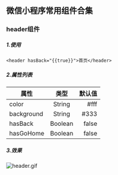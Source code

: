 ## 微信小程序常用组件合集

### header组件

##### 1.使用
```
<header hasBack="{{true}}">首页</header>
```
##### 2.属性列表
| 属性   |      类型      |  默认值 |
|----------|:-------------:|------:|
| color |  String | #fff |
| background |    String   |   #333 |
| hasBack | Boolean |    false |
| hasGoHome | Boolean |    false |
##### 3.效果
![header.gif](https://upload-images.jianshu.io/upload_images/11610396-e69c9bf25a4ed302.gif?imageMogr2/auto-orient/strip)

